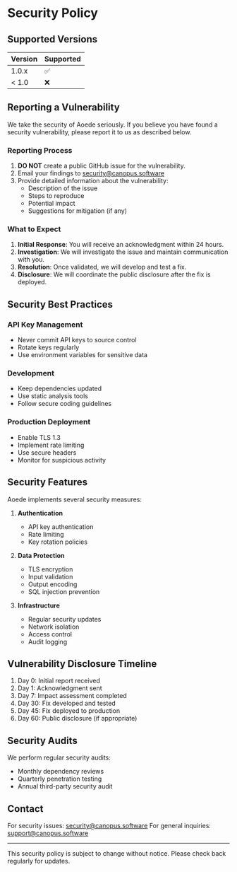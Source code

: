 # Security Policy

## Supported Versions

| Version | Supported          |
| ------- | ------------------ |
| 1.0.x   | :white_check_mark: |
| < 1.0   | :x:                |

## Reporting a Vulnerability

We take the security of Aoede seriously. If you believe you have found a security vulnerability, please report it to us as described below.

### Reporting Process

1. **DO NOT** create a public GitHub issue for the vulnerability.
2. Email your findings to security@canopus.software
3. Provide detailed information about the vulnerability:
   - Description of the issue
   - Steps to reproduce
   - Potential impact
   - Suggestions for mitigation (if any)

### What to Expect

1. **Initial Response**: You will receive an acknowledgment within 24 hours.
2. **Investigation**: We will investigate the issue and maintain communication with you.
3. **Resolution**: Once validated, we will develop and test a fix.
4. **Disclosure**: We will coordinate the public disclosure after the fix is deployed.

## Security Best Practices

### API Key Management
- Never commit API keys to source control
- Rotate keys regularly
- Use environment variables for sensitive data

### Development
- Keep dependencies updated
- Use static analysis tools
- Follow secure coding guidelines

### Production Deployment
- Enable TLS 1.3
- Implement rate limiting
- Use secure headers
- Monitor for suspicious activity

## Security Features

Aoede implements several security measures:

1. **Authentication**
   - API key authentication
   - Rate limiting
   - Key rotation policies

2. **Data Protection**
   - TLS encryption
   - Input validation
   - Output encoding
   - SQL injection prevention

3. **Infrastructure**
   - Regular security updates
   - Network isolation
   - Access control
   - Audit logging

## Vulnerability Disclosure Timeline

1. Day 0: Initial report received
2. Day 1: Acknowledgment sent
3. Day 7: Impact assessment completed
4. Day 30: Fix developed and tested
5. Day 45: Fix deployed to production
6. Day 60: Public disclosure (if appropriate)

## Security Audits

We perform regular security audits:

- Monthly dependency reviews
- Quarterly penetration testing
- Annual third-party security audit

## Contact

For security issues: security@canopus.software
For general inquiries: support@canopus.software

---

This security policy is subject to change without notice. Please check back regularly for updates.
